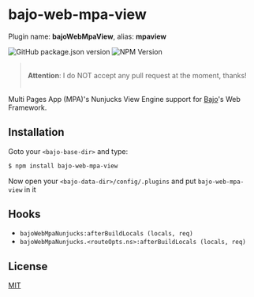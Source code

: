 # bajo-web-mpa-view

Plugin name: **bajoWebMpaView**, alias: **mpaview**

![GitHub package.json version](https://img.shields.io/github/package-json/v/ardhi/bajo-web-mpa-view) ![NPM Version](https://img.shields.io/npm/v/bajo-web-mpa-view)

> <br />**Attention**: I do NOT accept any pull request at the moment, thanks!<br /><br />

Multi Pages App (MPA)'s Nunjucks View Engine support for [Bajo](https://github.com/ardhi/bajo)'s Web Framework.

## Installation

Goto your ```<bajo-base-dir>``` and type:

```bash
$ npm install bajo-web-mpa-view
```

Now open your ```<bajo-data-dir>/config/.plugins``` and put ```bajo-web-mpa-view``` in it

## Hooks

- ```bajoWebMpaNunjucks:afterBuildLocals (locals, req)```
- ```bajoWebMpaNunjucks.<routeOpts.ns>:afterBuildLocals (locals, req)```


## License

[MIT](LICENSE)

